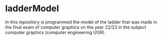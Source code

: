 # ladderModel
In this repository is programmed the model of the ladder that was made in the final exam of computer graphics on the year 22/23 in the subject computer graphics (computer engineering UGR).
